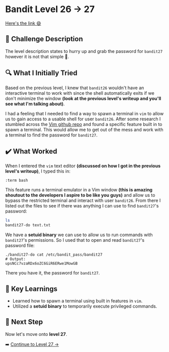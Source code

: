 # Bandit Level 26 → 27
[Here's the link 😄](https://overthewire.org/wargames/bandit/bandit27.html)

## 📝 **Challenge Description**  
The level description states to hurry up and grab the password for `bandit27` however it is not that simple 🫢.

## 🔍 **What I Initially Tried**  
Based on the previous level, I knew that `bandit26` wouldn't have an interactive terminal to work with since the shell automatically exits if we don't minimize the window **(look at the previous level's writeup and you'll see what I'm talking about)**. 

I had a feeling that I needed to find a way to spawn a terminal in `vim` to allow us to gain access to a usable shell for user `bandit26`. After some research I stumbled across the [Vim github repo](https://github.com/vim/vim/tree/master) and found a specific feature built in to spawn a terminal. This would allow me to get out of the mess and work with a terminal to find the password for `bandit27`.

## ✔️ What Worked
When I entered the `vim` text editor **(discussed on how I got in the previous level's writeup)**, I typed this in:
```
:term bash
```
This feature runs a terminal emulator in a Vim window **(this is amazing shoutout to the developers I aspire to be like you guys)** and allow us to bypass the restricted terminal and interact with user `bandit26`. From there I listed out the files to see if there was anything I can use to find `bandit27`'s password:
```bash
ls
bandit27-do text.txt
```
We have a **setuid binary** we can use to allow us to run commands with `bandit27`'s permissions. So I used that to open and read `bandit27`'s password file:
```
./bandit27-do cat /etc/bandit_pass/bandit27
# Output:
upsNCc7vzaRDx6oZC6GiR6ERwe1MowGB
```
There you have it, the password for `bandit27`.


## 🧠 Key Learnings
- Learned how to spawn a terminal using built in features in `vim`.
- Utilized a **setuid binary** to temporarily execute privileged commands.




## 🔐 Next Step
Now let's move onto **level 27**. 

➡️ [Continue to Level 27 →](https://github.com/aminuzz/Bandit-CTF-Journey/blob/main/level%2027.md)
